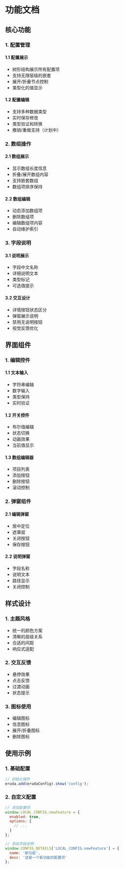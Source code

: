 # 功能文档

## 核心功能

### 1. 配置管理

#### 1.1 配置展示
- 树形结构展示所有配置项
- 支持无限层级的嵌套
- 展开/折叠节点控制
- 类型化的值显示

#### 1.2 配置编辑
- 支持多种数据类型
- 实时保存修改
- 类型验证和转换
- 撤销/重做支持（计划中）

### 2. 数组操作

#### 2.1 数组展示
- 显示数组长度信息
- 折叠/展开数组内容
- 支持嵌套数组
- 数组项排序保持

#### 2.2 数组编辑
- 动态添加数组项
- 删除数组项
- 编辑数组项内容
- 自动维护索引

### 3. 字段说明

#### 3.1 说明展示
- 字段中文名称
- 详细说明文本
- 类型标记
- 可选值提示

#### 3.2 交互设计
- 详情按钮状态区分
- 弹窗展示说明
- 禁用无说明按钮
- 视觉反馈优化

## 界面组件

### 1. 编辑控件

#### 1.1 文本输入
- 字符串编辑
- 数字输入
- 类型保持
- 实时验证

#### 1.2 开关控件
- 布尔值编辑
- 状态切换
- 动画效果
- 当前值显示

#### 1.3 数组编辑器
- 项目列表
- 添加按钮
- 删除按钮
- 滚动控制

### 2. 弹窗组件

#### 2.1 编辑弹窗
- 居中定位
- 遮罩层
- 关闭按钮
- 保存按钮

#### 2.2 说明弹窗
- 字段名称
- 说明文本
- 路径显示
- 关闭控制

## 样式设计

### 1. 主题风格
- 统一的颜色方案
- 清晰的层级关系
- 合适的间距
- 响应式适配

### 2. 交互反馈
- 悬停效果
- 点击反馈
- 过渡动画
- 状态提示

### 3. 图标使用
- 编辑图标
- 信息图标
- 展开/折叠图标
- 删除图标

## 使用示例

### 1. 基础配置
```javascript
// 初始化插件
eruda.add(erudaConfig).show('config');
```

### 2. 自定义配置
```javascript
// 添加配置项
window.LOCAL_CONFIG.newFeature = {
  enabled: true,
  options: {
    // ...
  }
};

// 添加字段说明
window.CONFIG_DETAILS['LOCAL_CONFIG.newFeature'] = {
  name: '新功能',
  desc: '这是一个新功能的配置项'
};
``` 